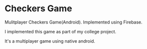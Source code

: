# Checkers Game
Mulitplayer Checkers Game(Android). Implemented using Firebase.

I implemented this game as part of my college project. 

It's a multiplayer game using native android. 
